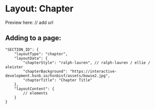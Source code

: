 # Layout: Chapter

Preview here: // add url

## Adding to a page:

```
"SECTION_ID": {
    "layoutType": "chapter",
    "layoutData": {
        "chapterStyle": "ralph-lauren", // ralph-lauren / ellie / aleister
        "chapterBackground": "https://interactive-development.hsnb.io/hsnbisf/assets/bowie2.jpg", 
        "chapterTitle": "Chapter Title"
    },
    "layoutContent": {
        // elements
    }
}
```